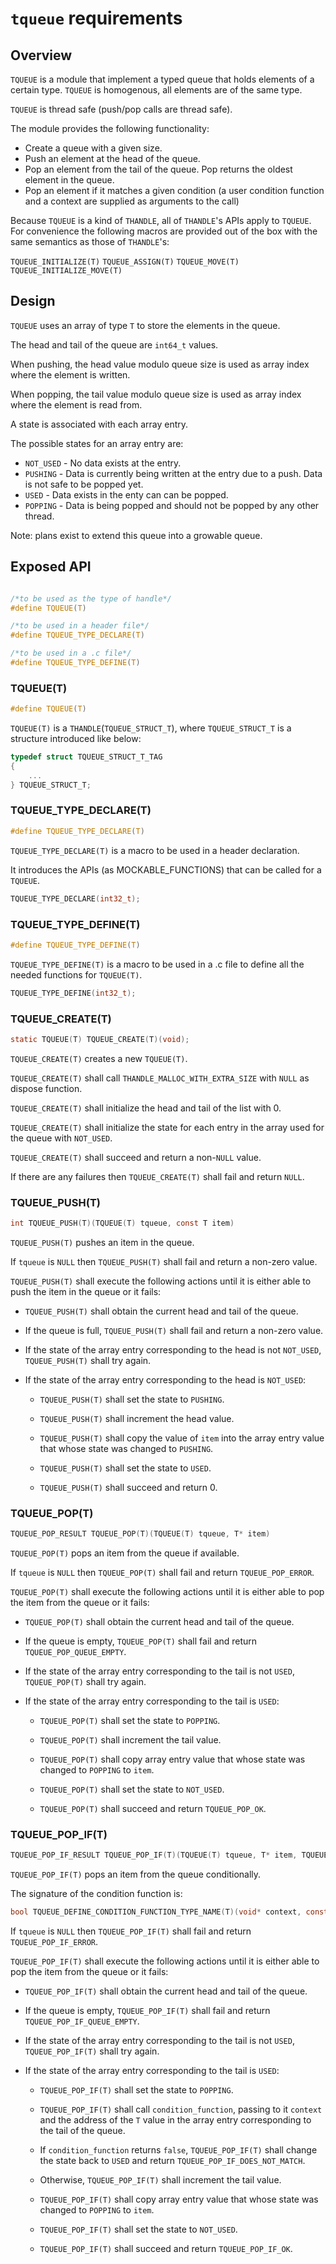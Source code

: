 # `tqueue` requirements

## Overview

`TQUEUE` is a module that implement a typed queue that holds elements of a certain type. `TQUEUE` is homogenous, all elements are of the same type.

`TQUEUE` is thread safe (push/pop calls are thread safe).

The module provides the following functionality:

- Create a queue with a given size.
- Push an element at the head of the queue.
- Pop an element from the tail of the queue. Pop returns the oldest element in the queue.
- Pop an element if it matches a given condition (a user condition function and a context are supplied as arguments to the call)

Because `TQUEUE` is a kind of `THANDLE`, all of `THANDLE`'s APIs apply to `TQUEUE`. For convenience the following macros are provided out of the box with the same semantics as those of `THANDLE`'s:

`TQUEUE_INITIALIZE(T)`
`TQUEUE_ASSIGN(T)`
`TQUEUE_MOVE(T)`
`TQUEUE_INITIALIZE_MOVE(T)`

## Design

`TQUEUE` uses an array of type `T` to store the elements in the queue.

The head and tail of the queue are `int64_t` values.

When pushing, the head value modulo queue size is used as array index where the element is written.

When popping, the tail value modulo queue size is used as array index where the element is read from.

A state is associated with each array entry.

The possible states for an array entry are:

- `NOT_USED` - No data exists at the entry.
- `PUSHING` - Data is currently being written at the entry due to a push. Data is not safe to be popped yet.
- `USED` - Data exists in the enty can can be popped.
- `POPPING` - Data is being popped and should not be popped by any other thread.

Note: plans exist to extend this queue into a growable queue.

## Exposed API

```c

/*to be used as the type of handle*/
#define TQUEUE(T)

/*to be used in a header file*/
#define TQUEUE_TYPE_DECLARE(T)

/*to be used in a .c file*/
#define TQUEUE_TYPE_DEFINE(T)

```

### TQUEUE(T)

```c
#define TQUEUE(T) 
```
`TQUEUE(T)` is a `THANDLE`(`TQUEUE_STRUCT_T`), where `TQUEUE_STRUCT_T` is a structure introduced like below:
```c
typedef struct TQUEUE_STRUCT_T_TAG
{
    ...
} TQUEUE_STRUCT_T;
```

### TQUEUE_TYPE_DECLARE(T)
```c
#define TQUEUE_TYPE_DECLARE(T)
```

`TQUEUE_TYPE_DECLARE(T)` is a macro to be used in a header declaration.

It introduces the APIs (as MOCKABLE_FUNCTIONS) that can be called for a `TQUEUE`.


```c
TQUEUE_TYPE_DECLARE(int32_t);
```

### TQUEUE_TYPE_DEFINE(T)
```c
#define TQUEUE_TYPE_DEFINE(T)
```

`TQUEUE_TYPE_DEFINE(T)` is a macro to be used in a .c file to define all the needed functions for `TQUEUE(T)`.

```c
TQUEUE_TYPE_DEFINE(int32_t);
```

### TQUEUE_CREATE(T)
```c
static TQUEUE(T) TQUEUE_CREATE(T)(void);
```

`TQUEUE_CREATE(T)` creates a new `TQUEUE(T)`.

`TQUEUE_CREATE(T)` shall call `THANDLE_MALLOC_WITH_EXTRA_SIZE` with `NULL` as dispose function.

`TQUEUE_CREATE(T)` shall initialize the head and tail of the list with 0.

`TQUEUE_CREATE(T)` shall initialize the state for each entry in the array used for the queue with `NOT_USED`.

`TQUEUE_CREATE(T)` shall succeed and return a non-`NULL` value.

If there are any failures then `TQUEUE_CREATE(T)` shall fail and return `NULL`.

### TQUEUE_PUSH(T)
```c
int TQUEUE_PUSH(T)(TQUEUE(T) tqueue, const T item)
```

`TQUEUE_PUSH(T)` pushes an item in the queue.

If `tqueue` is `NULL` then `TQUEUE_PUSH(T)` shall fail and return a non-zero value.

`TQUEUE_PUSH(T)` shall execute the following actions until it is either able to push the item in the queue or it fails:

- `TQUEUE_PUSH(T)` shall obtain the current head and tail of the queue.

- If the queue is full, `TQUEUE_PUSH(T)` shall fail and return a non-zero value.

- If the state of the array entry corresponding to the head is not `NOT_USED`, `TQUEUE_PUSH(T)` shall try again.

- If the state of the array entry corresponding to the head is `NOT_USED`:

  - `TQUEUE_PUSH(T)` shall set the state to `PUSHING`.

  - `TQUEUE_PUSH(T)` shall increment the head value.

  - `TQUEUE_PUSH(T)` shall copy the value of `item` into the array entry value that whose state was changed to `PUSHING`.

  - `TQUEUE_PUSH(T)` shall set the state to `USED`.

  - `TQUEUE_PUSH(T)` shall succeed and return 0.

### TQUEUE_POP(T)
```c
TQUEUE_POP_RESULT TQUEUE_POP(T)(TQUEUE(T) tqueue, T* item)
```

`TQUEUE_POP(T)` pops an item from the queue if available.

If `tqueue` is `NULL` then `TQUEUE_POP(T)` shall fail and return `TQUEUE_POP_ERROR`.

`TQUEUE_POP(T)` shall execute the following actions until it is either able to pop the item from the queue or it fails:

- `TQUEUE_POP(T)` shall obtain the current head and tail of the queue.

- If the queue is empty, `TQUEUE_POP(T)` shall fail and return `TQUEUE_POP_QUEUE_EMPTY`.

- If the state of the array entry corresponding to the tail is not `USED`, `TQUEUE_POP(T)` shall try again.

- If the state of the array entry corresponding to the tail is `USED`:

  - `TQUEUE_POP(T)` shall set the state to `POPPING`.

  - `TQUEUE_POP(T)` shall increment the tail value.

  - `TQUEUE_POP(T)` shall copy array entry value that whose state was changed to `POPPING` to `item`.

  - `TQUEUE_POP(T)` shall set the state to `NOT_USED`.

  - `TQUEUE_POP(T)` shall succeed and return `TQUEUE_POP_OK`.

### TQUEUE_POP_IF(T)
```c
TQUEUE_POP_IF_RESULT TQUEUE_POP_IF(T)(TQUEUE(T) tqueue, T* item, TQUEUE_DEFINE_CONDITION_FUNCTION_TYPE_NAME(T), condition_function, void*, context)
```

`TQUEUE_POP_IF(T)` pops an item from the queue conditionally.

The signature of the condition function is:

```c
bool TQUEUE_DEFINE_CONDITION_FUNCTION_TYPE_NAME(T)(void* context, const T* item);
```

If `tqueue` is `NULL` then `TQUEUE_POP_IF(T)` shall fail and return `TQUEUE_POP_IF_ERROR`.

`TQUEUE_POP_IF(T)` shall execute the following actions until it is either able to pop the item from the queue or it fails:

- `TQUEUE_POP_IF(T)` shall obtain the current head and tail of the queue.

- If the queue is empty, `TQUEUE_POP_IF(T)` shall fail and return `TQUEUE_POP_IF_QUEUE_EMPTY`.

- If the state of the array entry corresponding to the tail is not `USED`, `TQUEUE_POP_IF(T)` shall try again.

- If the state of the array entry corresponding to the tail is `USED`:

  - `TQUEUE_POP_IF(T)` shall set the state to `POPPING`.

  - `TQUEUE_POP_IF(T)` shall call `condition_function`, passing to it `context` and the address of the `T` value in the array entry corresponding to the tail of the queue.

  - If `condition_function` returns `false`, `TQUEUE_POP_IF(T)` shall change the state back to `USED` and return `TQUEUE_POP_IF_DOES_NOT_MATCH`.

  - Otherwise, `TQUEUE_POP_IF(T)` shall increment the tail value.

  - `TQUEUE_POP_IF(T)` shall copy array entry value that whose state was changed to `POPPING` to `item`.

  - `TQUEUE_POP_IF(T)` shall set the state to `NOT_USED`.

  - `TQUEUE_POP_IF(T)` shall succeed and return `TQUEUE_POP_IF_OK`.
